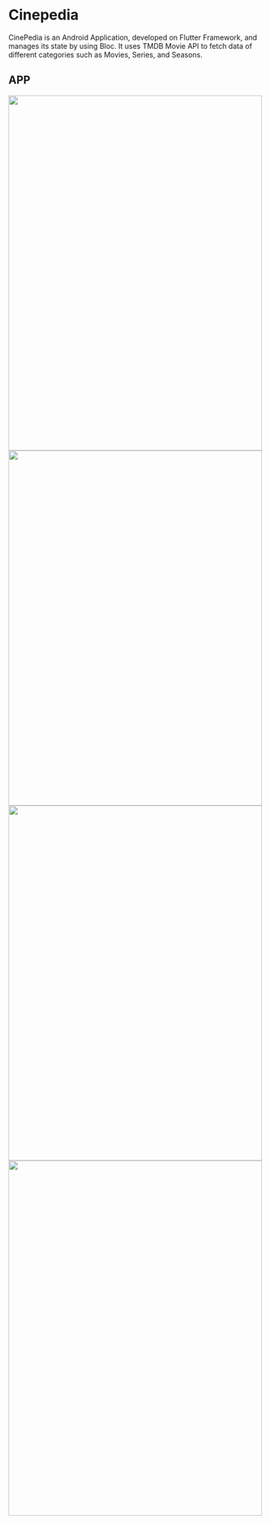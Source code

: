 # Cinepedia

CinePedia is an Android Application, developed on Flutter Framework, and manages its state by using Bloc. It uses TMDB Movie API to fetch data of different categories such as Movies, Series, and Seasons.
## APP

<img src="https://github.com/Aliza02/CinePedia/assets/83037489/2c1a0849-3b00-4565-a8ee-c217ce33fb44" height="700px" width="500px">
<img src="https://github.com/Aliza02/CinePedia/assets/83037489/dd4378f4-a557-4c97-a865-3f2b40104da7" height="700px" width="500px">
<img src="https://github.com/Aliza02/CinePedia/assets/83037489/164a3455-f123-4b90-9f51-4de24e9b8a6c" height="700px" width="500px">
<img src="https://github.com/Aliza02/CinePedia/assets/83037489/79aa84b2-c02e-4955-a7f1-c445c4ee032a" height="700px" width="500px">
